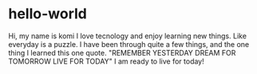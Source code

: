 # hello-world

Hi, my name is komi
I love tecnology and enjoy learning new things. Like everyday is a puzzle. 
I have been through quite a few things, and the one thing I 
learned this one quote. "REMEMBER YESTERDAY DREAM FOR TOMORROW 
LIVE FOR TODAY" I am ready to live for today!
